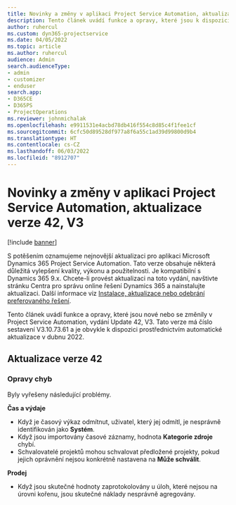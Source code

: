 ```yaml
---
title: Novinky a změny v aplikaci Project Service Automation, aktualizace verze 42, V3
description: Tento článek uvádí funkce a opravy, které jsou k dispozici v Microsoft Dynamics 365 Project Service Automation, vydání Update 42, V3.
author: ruhercul
ms.custom: dyn365-projectservice
ms.date: 04/05/2022
ms.topic: article
ms.author: ruhercul
audience: Admin
search.audienceType:
- admin
- customizer
- enduser
search.app:
- D365CE
- D365PS
- ProjectOperations
ms.reviewer: johnmichalak
ms.openlocfilehash: e9911531e4acbd78db416f554c8d85c4f1fee1cf
ms.sourcegitcommit: 6cfc50d89528df977a8f6a55c1ad39d99800d9b4
ms.translationtype: HT
ms.contentlocale: cs-CZ
ms.lasthandoff: 06/03/2022
ms.locfileid: "8912707"
---
```

# <a name="whats-new-or-changed-in-project-service-automation-update-release-42-v3"></a>Novinky a změny v aplikaci Project Service Automation, aktualizace verze 42, V3

[!include [banner](../includes/psa-now-project-operations.md)]

S potěšením oznamujeme nejnovější aktualizaci pro aplikaci Microsoft Dynamics 365 Project Service Automation. Tato verze obsahuje některá důležitá vylepšení kvality, výkonu a použitelnosti. Je kompatibilní s Dynamics 365 9.x. Chcete-li provést aktualizaci na toto vydání, navštivte stránku Centra pro správu online řešení Dynamics 365 a nainstalujte aktualizaci. Další informace viz [Instalace, aktualizace nebo odebrání preferovaného řešení](/power-platform/admin/install-remove-preferred-solution).

Tento článek uvádí funkce a opravy, které jsou nové nebo se změnily v Project Service Automation, vydání Update 42, V3. Tato verze má číslo sestavení V3.10.73.61 a je obvykle k dispozici prostřednictvím automatické aktualizace v dubnu 2022.

## <a name="update-release-42"></a>Aktualizace verze 42

### <a name="bug-fixes"></a>Opravy chyb

Byly vyřešeny následující problémy.

**Čas a výdaje**

- Když je časový výkaz odmítnut, uživatel, který jej odmítl, je nesprávně identifikován jako **Systém**.
- Když jsou importovány časové záznamy, hodnota **Kategorie zdroje** chybí.
- Schvalovatelé projektů mohou schvalovat předložené projekty, pokud jejich oprávnění nejsou konkrétně nastavena na **Může schválit**.

**Prodej**

- Když jsou skutečné hodnoty zaprotokolovány u úloh, které nejsou na úrovni kořenu, jsou skutečné náklady nesprávně agregovány.
